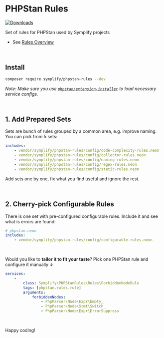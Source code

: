 # PHPStan Rules

[![Downloads](https://img.shields.io/packagist/dt/symplify/phpstan-rules.svg?style=flat-square)](https://packagist.org/packages/symplify/phpstan-rules/stats)

Set of rules for PHPStan used by Symplify projects

- See [Rules Overview](docs/rules_overview.md)

<br>

## Install

```bash
composer require symplify/phpstan-rules --dev
```

*Note: Make sure you use [`phpstan/extension-installer`](https://github.com/phpstan/extension-installer) to load necessary service configs.*

<br>

## 1. Add Prepared Sets

Sets are bunch of rules grouped by a common area, e.g. improve naming. You can pick from 5 sets:

```yaml
includes:
    - vendor/symplify/phpstan-rules/config/code-complexity-rules.neon
    - vendor/symplify/phpstan-rules/config/collector-rules.neon
    - vendor/symplify/phpstan-rules/config/naming-rules.neon
    - vendor/symplify/phpstan-rules/config/regex-rules.neon
    - vendor/symplify/phpstan-rules/config/static-rules.neon
```

Add sets one by one, fix what you find useful and ignore the rest.

<br>

## 2. Cherry-pick Configurable Rules

There is one set with pre-configured configurable rules. Include it and see what is errors are found:

```yaml
# phpstan.neon
includes:
    - vendor/symplify/phpstan-rules/config/configurable-rules.neon
```

<br>

Would you like to **tailor it to fit your taste**? Pick one PHPStan rule and configure it manually ↓

```yaml
services:
    -
        class: Symplify\PHPStanRules\Rules\ForbiddenNodeRule
        tags: [phpstan.rules.rule]
        arguments:
            forbiddenNodes:
                - PhpParser\Node\Expr\Empty_
                - PhpParser\Node\Stmt\Switch_
                - PhpParser\Node\Expr\ErrorSuppress
```

<br>

Happy coding!
